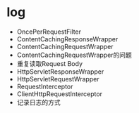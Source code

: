 # log

- OncePerRequestFilter
- ContentCachingResponseWrapper
- ContentCachingRequestWrapper
- ContentCachingRequestWrapper的问题
- 重复读取Request Body
- HttpServletResponseWrapper
- HttpServletRequestWrapper
- RequestInterceptor
- ClientHttpRequestInterceptor
- 记录日志的方式